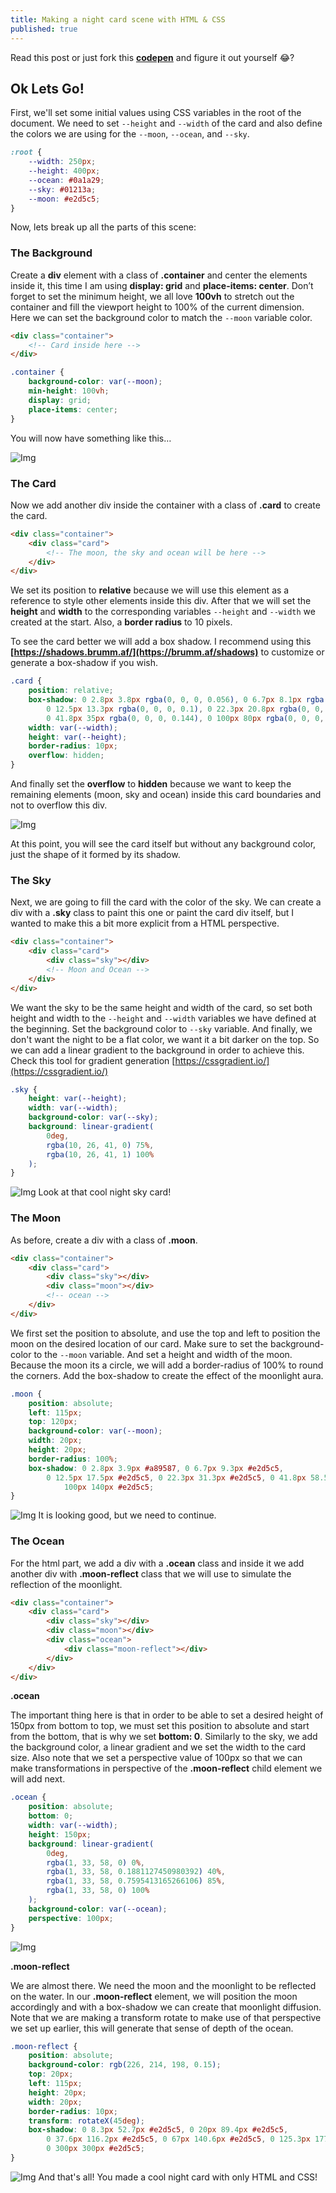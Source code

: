 ```yaml
---
title: Making a night card scene with HTML & CSS
published: true
---
```


Read this post or just fork this **[codepen](https://codepen.io/jpokan/pen/LYZqWpq)** and figure it out yourself 😂?

## Ok Lets Go!

First, we'll set some initial values using CSS variables in the root of the document. We need to set `--height` and `--width` of the card and also define the colors we are using for the `--moon`, `--ocean`, and `--sky`.

```css
:root {
	--width: 250px;
	--height: 400px;
	--ocean: #0a1a29;
	--sky: #01213a;
	--moon: #e2d5c5;
}
```

Now, lets break up all the parts of this scene:

### The Background

Create a **div** element with a class of **.container** and center the elements inside it, this time I am using **display: grid** and **place-items: center**. Don’t forget to set the minimum height, we all love **100vh** to stretch out the container and fill the viewport height to 100% of the current dimension. Here we can set the background color to match the `--moon` variable color.

```html
<div class="container">
	<!-- Card inside here -->
</div>
```

```css
.container {
	background-color: var(--moon);
	min-height: 100vh;
	display: grid;
	place-items: center;
}
```

You will now have something like this…

![Img](https://a.storyblok.com/f/98358/1440x835/1ee79e6e0e/screenshot-2020-11-29-223819.png)

### The Card

Now we add another div inside the container with a class of **.card** to create the card.

<a name="anchorTo-card-section"></a>

```html
<div class="container">
	<div class="card">
		<!-- The moon, the sky and ocean will be here -->
	</div>
</div>
```

We set its position to **relative** because we will use this element as a reference to style other elements inside this div. After that we will set the **height** and **width** to the corresponding variables `--height` and `--width` we created at the start. Also, a **border radius** to 10 pixels.

To see the card better we will add a box shadow. I recommend using this **[https://shadows.brumm.af/](https://brumm.af/shadows)** to customize or generate a box-shadow if you wish.

```css
.card {
	position: relative;
	box-shadow: 0 2.8px 3.8px rgba(0, 0, 0, 0.056), 0 6.7px 8.1px rgba(0, 0, 0, 0.081),
		0 12.5px 13.3px rgba(0, 0, 0, 0.1), 0 22.3px 20.8px rgba(0, 0, 0, 0.119),
		0 41.8px 35px rgba(0, 0, 0, 0.144), 0 100px 80px rgba(0, 0, 0, 0.2);
	width: var(--width);
	height: var(--height);
	border-radius: 10px;
	overflow: hidden;
}
```

And finally set the **overflow** to **hidden** because we want to keep the remaining elements (moon, sky and ocean) inside this card boundaries and not to overflow this div.

![Img](https://a.storyblok.com/f/98358/1440x834/03fb916202/screenshot-2020-12-01-231903.png)

At this point, you will see the card itself but without any background color, just the shape of it formed by its shadow.

### The Sky

Next, we are going to fill the card with the color of the sky. We can create a div with a **.sky** class to paint this one or paint the card div itself, but I wanted to make this a bit more explicit from a HTML perspective.

```html
<div class="container">
	<div class="card">
		<div class="sky"></div>
		<!-- Moon and Ocean -->
	</div>
</div>
```

We want the sky to be the same height and width of the card, so set both height and width to the `--height` and `--width` variables we have defined at the beginning.
Set the background color to `--sky` variable.
And finally, we don't want the night to be a flat color, we want it a bit darker on the top. So we can add a linear gradient to the background in order to achieve this. Check this tool for gradient generation [https://cssgradient.io/](https://cssgradient.io/)

```css
.sky {
	height: var(--height);
	width: var(--width);
	background-color: var(--sky);
	background: linear-gradient(
		0deg,
		rgba(10, 26, 41, 0) 75%,
		rgba(10, 26, 41, 1) 100%
	);
}
```

![Img](https://a.storyblok.com/f/98358/1440x900/76ba371ba1/screenshot-2021-05-05-171612.png)
Look at that cool night sky card!

### The Moon

As before, create a div with a class of **.moon**.

```html
<div class="container">
	<div class="card">
		<div class="sky"></div>
		<div class="moon"></div>
		<!-- ocean -->
	</div>
</div>
```

We first set the position to absolute, and use the top and left to position the moon on the desired location of our card. Make sure to set the background-color to the `--moon` variable. And set a height and width of the moon.
Because the moon its a circle, we will add a border-radius of 100% to round the corners. Add the box-shadow to create the effect of the moonlight aura.

```css
.moon {
	position: absolute;
	left: 115px;
	top: 120px;
	background-color: var(--moon);
	width: 20px;
	height: 20px;
	border-radius: 100%;
	box-shadow: 0 2.8px 3.9px #a89587, 0 6.7px 9.3px #e2d5c5,
		0 12.5px 17.5px #e2d5c5, 0 22.3px 31.3px #e2d5c5, 0 41.8px 58.5px #e2d5c5, 0
			100px 140px #e2d5c5;
}
```

![Img](https://a.storyblok.com/f/98358/1440x900/afbef977a4/screenshot-2021-05-05-163836.png)
It is looking good, but we need to continue.

### The Ocean

For the html part, we add a div with a **.ocean** class and inside it we add another div with **.moon-reflect** class that we will use to simulate the reflection of the moonlight.

```html
<div class="container">
	<div class="card">
		<div class="sky"></div>
		<div class="moon"></div>
		<div class="ocean">
			<div class="moon-reflect"></div>
		</div>
	</div>
</div>
```

**.ocean**

The important thing here is that in order to be able to set a desired height of 150px from bottom to top, we must set this position to absolute and start from the bottom, that is why we set **bottom: 0**. Similarly to the sky, we add the background color, a linear gradient and we set the width to the card size. Also note that we set a perspective value of 100px so that we can make transformations in perspective of the **.moon-reflect** child element we will add next.

```css
.ocean {
	position: absolute;
	bottom: 0;
	width: var(--width);
	height: 150px;
	background: linear-gradient(
		0deg,
		rgba(1, 33, 58, 0) 0%,
		rgba(1, 33, 58, 0.1881127450980392) 40%,
		rgba(1, 33, 58, 0.7595413165266106) 85%,
		rgba(1, 33, 58, 0) 100%
	);
	background-color: var(--ocean);
	perspective: 100px;
}
```

![Img](https://a.storyblok.com/f/98358/1440x900/cefd19ae20/screenshot-2021-05-05-163958.png)

**.moon-reflect**

We are almost there. We need the moon and the moonlight to be reflected on the water. In our **.moon-reflect** element, we will position the moon accordingly and with a box-shadow we can create that moonlight diffusion. Note that we are making a transform rotate to make use of that perspective we set up earlier, this will generate that sense of depth of the ocean.

```css
.moon-reflect {
	position: absolute;
	background-color: rgb(226, 214, 198, 0.15);
	top: 20px;
	left: 115px;
	height: 20px;
	width: 20px;
	border-radius: 10px;
	transform: rotateX(45deg);
	box-shadow: 0 8.3px 52.7px #e2d5c5, 0 20px 89.4px #e2d5c5,
		0 37.6px 116.2px #e2d5c5, 0 67px 140.6px #e2d5c5, 0 125.3px 177.2px #e2d5c5,
		0 300px 300px #e2d5c5;
}
```

![Img](https://a.storyblok.com/f/98358/1440x900/359a14985c/screenshot-2021-05-05-164041.png)
And that's all! You made a cool night card with only HTML and CSS!
